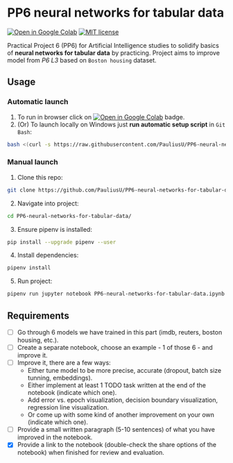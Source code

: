 # PP6 neural networks for tabular data

[![Open in Google Colab](https://colab.research.google.com/assets/colab-badge.svg)](https://colab.research.google.com/github/PauliusU/PP6-neural-networks-for-tabular-data/blob/master/PP6-neural-networks-for-tabular-data.ipynb)
[![MIT license](https://img.shields.io/badge/License-MIT-blue.svg)](https://github.com/PauliusU/PP6-neural-networks-for-tabular-data/blob/master/LICENSE)

Practical Project 6 (PP6) for Artificial Intelligence studies to solidify basics of **neural networks for tabular data** by practicing.
Project aims to improve model from *P6 L3* based on ```Boston housing``` dataset. 

## Usage

### Automatic launch

1. To run in browser click on [![Open in Google Colab](https://colab.research.google.com/assets/colab-badge.svg)](https://colab.research.google.com/github/PauliusU/PP6-neural-networks-for-tabular-data/blob/master/PP6-neural-networks-for-tabular-data.ipynb) badge.
2. (Or) To launch locally on Windows just **run automatic setup script** in `Git Bash`:

```bash
bash <(curl -s https://raw.githubusercontent.com/PauliusU/PP6-neural-networks-for-tabular-data/master/setup.sh)
```

### Manual launch

1. Clone this repo:

```bash
git clone https://github.com/PauliusU/PP6-neural-networks-for-tabular-data.git
```

2. Navigate into project:

```bash
cd PP6-neural-networks-for-tabular-data/
```

3. Ensure pipenv is installed:

```bash
pip install --upgrade pipenv --user
```

4. Install dependencies:

```bash
pipenv install
```

5. Run project:

```bash
pipenv run jupyter notebook PP6-neural-networks-for-tabular-data.ipynb
```

## Requirements

- [ ] Go through 6 models we have trained in this part (imdb, reuters, boston housing, etc.).
- [ ] Create a separate notebook, choose an example - 1 of those 6 - and improve it.
- [ ] Improve it, there are a few ways:
  - Either tune model to be more precise, accurate (dropout, batch size tunning, embeddings).
  - Either implement at least 1 TODO task written at the end of the notebook (indicate which one). 
  - Add error vs. epoch visualization, decision boundary visualization, regression line visualization. 
  - Or come up with some kind of another improvement on your own (indicate which one).
- [ ] Provide a small written paragraph (5-10 sentences) of what you have improved in the notebook. 
- [X] Provide a link to the notebook (double-check the share options of the notebook) when finished for review and evaluation.
